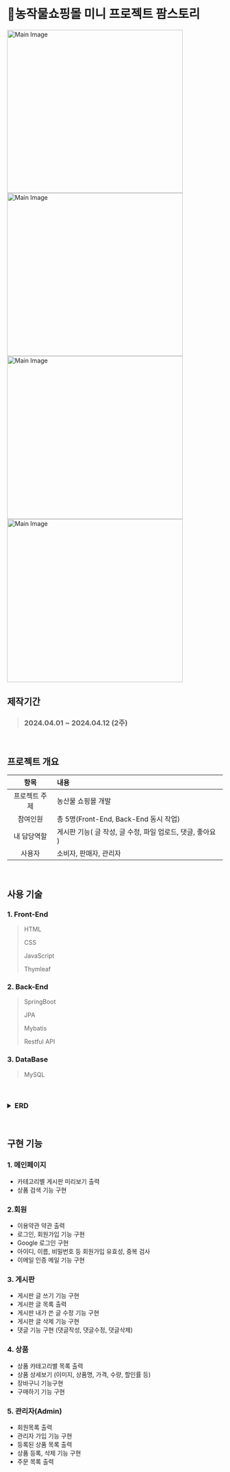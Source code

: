 # 🍉농작물쇼핑몰 미니 프로젝트 팜스토리
<img src="https://github.com/user-attachments/assets/1c59d40a-f107-4cca-a897-75e65a57669f" alt="Main Image" width="410" height="380">
<img src="https://github.com/user-attachments/assets/fc95a94e-6b2f-443c-95e4-92520c809470" alt="Main Image" width="410" height="380">
<img src="https://github.com/user-attachments/assets/fec3bd67-19f3-4d97-b527-10582b1c91aa" alt="Main Image" width="410" height="380">
<img src="https://github.com/user-attachments/assets/e6506e12-7ac9-48ff-b0cb-ac2ec9121c65" alt="Main Image" width="410" height="380">

## 제작기간
> ### 2024.04.01 ~ 2024.04.12 (2주)  
<br/>

## 프로젝트 개요
| 항목 | 내용 | 
| :---: | :--- | 
| 프로젝트 주제  | 농산물 쇼핑몰 개발  |
| 참여인원  | 총 5명(Front-End, Back-End 동시 작업)  |
| 내 담당역할  | 게시판 기능( 글 작성, 글 수정, 파일 업로드, 댓글, 좋아요 ) |
| 사용자  | 소비자, 판매자, 관리자 |
<br/>
  
## 사용 기술
### 1. Front-End
> HTML
> 
> CSS
> 
> JavaScript
> 
> Thymleaf  

### 2. Back-End
> SpringBoot
> 
> JPA
> 
> Mybatis
>
> Restful API

### 3. DataBase
> MySQL  
<br/>

<h3>
<details>
  <summary>ERD</summary>
<img src="https://github.com/user-attachments/assets/bece5ce9-5292-4ee1-8248-7d9943da307e" alt="ERD" >

</details>
</h3>
<br/>

## 구현 기능
### 1. 메인페이지
* 카테고리별 게시판 미리보기 출력
* 상품 검색 기능 구현

### 2.회원
* 이용약관 약관 출력
* 로그인, 회원가입 기능 구현
* Google 로그인 구현
* 아이디, 이름, 비밀번호 등 회원가입 유효성, 중복 검사
* 이메일 인증 메일 기능 구현

### 3. 게시판
* 게시판 글 쓰기 기능 구현
* 게시판 글 목록 출력
* 게시판 내가 쓴 글 수정 기능 구현
* 게시판 글 삭제 기능 구현
* 댓글 기능 구현 (댓글작성, 댓글수정, 댓글삭제)

### 4. 상품
* 상품 카테고리별 목록 출력
* 상품 상세보기 (이미지, 상품명, 가격, 수량, 할인률 등)
* 장바구니 기능구현
* 구매하기 기능 구현

### 5. 관리자(Admin)
* 회원목록 출력
* 관리자 가입 기능 구현
* 등록된 상품 목록 출력
* 상품 등록, 삭제 기능 구현
* 주문 목록 출력


